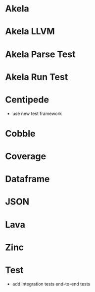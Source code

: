 # Akela

# Akela LLVM

# Akela Parse Test

# Akela Run Test

# Centipede
* use new test framework

# Cobble

# Coverage

# Dataframe

# JSON

# Lava

# Zinc

# Test
* add integration tests end-to-end tests